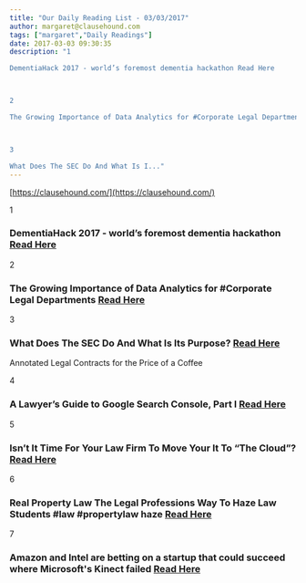 ```yaml
---
title: "Our Daily Reading List - 03/03/2017"
author: margaret@clausehound.com
tags: ["margaret","Daily Readings"]
date: 2017-03-03 09:30:35
description: "1

DementiaHack 2017 - world’s foremost dementia hackathon Read Here



2

The Growing Importance of Data Analytics for #Corporate Legal Departments Read Here



3

What Does The SEC Do And What Is I..."
---
```


[https://clausehound.com/](https://clausehound.com/)

1

### DementiaHack 2017 - world’s foremost dementia hackathon [Read Here](https://www.meetup.com/HackerNest/events/237139612/)

2

### The Growing Importance of Data Analytics for #Corporate Legal Departments [Read Here](https://goo.gl/ZoL9xq)

3

### What Does The SEC Do And What Is Its Purpose?  [Read Here](https://goo.gl/ot0p7n)

Annotated Legal Contracts
for the Price of a Coffee

4

### A Lawyer’s Guide to Google Search Console, Part I  [Read Here](https://goo.gl/FT4fzG)

5

### Isn’t It Time For Your Law Firm To Move Your It To “The Cloud”?  [Read Here](https://goo.gl/w3AZui)

6

### Real Property Law The Legal Professions Way To Haze Law Students #law #propertylaw haze  [Read Here](https://www.pinterest.com/pin/141089400796986003/)

7

### Amazon and Intel are betting on a startup that could succeed where Microsoft's Kinect failed  [Read Here](http://www.businessinsider.com/thalmic-labs-ceo-stephen-lake-interview-2017-2)